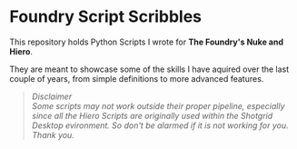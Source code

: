 # Foundry Script Scribbles

This repository holds Python Scripts I wrote for **The Foundry's Nuke and Hiero**.

They are meant to showcase some of the skills I have aquired over the last couple of years, from simple definitions to more advanced features.

>*Disclaimer*  
>*Some scripts may not work outside their proper pipeline, especially since all the Hiero Scripts are originally used within the Shotgrid Desktop evironment. So don't be alarmed if it is not working for you.
>Thank you.* 
